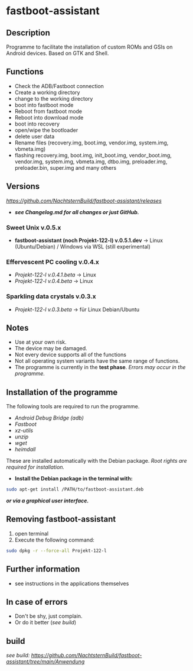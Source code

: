 # fastboot-assistant
## Description
Programme to facilitate the installation of custom ROMs and GSIs on Android devices. Based on GTK and Shell.

## Functions
- Check the ADB/Fastboot connection
- Create a working directory
- change to the working directory
- boot into fastboot mode
- Reboot from fastboot mode
- Reboot into download mode
- boot into recovery
- open/wipe the bootloader 
- delete user data
- Rename files (recovery.img, boot.img, vendor.img, system.img, vbmeta.img)
- flashing recovery.img, boot.img, init_boot.img, vendor_boot.img, vendor.img, system.img, vbmeta.img, dtbo.img, preloader.img, preloader.bin, super.img and many others

## Versions
*<https://github.com/NachtsternBuild/fastboot-assistant/releases>*
- ***see Changelog.md for all changes or just GitHub.***

### Sweet Unix v.0.5.x
- **fastboot-assistant (noch Projekt-122-l) v.0.5.1.dev** → Linux (Ubuntu/Debian) / Windows via WSL (still experimental)

### Effervescent PC cooling v.0.4.x
- *Projekt-122-l v.0.4.1.beta* → Linux
- *Projekt-122-l v.0.4.beta* → Linux

### Sparkling data crystals v.0.3.x
- *Projekt-122-l v.0.3.beta* → für Linux Debian/Ubuntu

## Notes
- Use at your own risk.
- The device may be damaged.
- Not every device supports all of the functions
- Not all operating system variants have the same range of functions.
- The programme is currently in the **test phase**. *Errors may occur in the programme.*

## Installation of the programme
The following tools are required to run the programme.
- *Android Debug Bridge (adb)* 
- *Fastboot*
- *xz-utils*
- *unzip*
- *wget*
- *heimdall*

These are installed automatically with the Debian package.
*Root rights are required for installation.*
- **Install the Debian package in the terminal with:** 
```sh
sudo apt-get install /PATH/to/fastboot-assistant.deb 
```
***or via a graphical user interface.***

##  Removing fastboot-assistant
1. open terminal
2. Execute the following command:
```sh
sudo dpkg -r --force-all Projekt-122-l
```

## Further information
- see instructions in the applications themselves

## In case of errors
- Don't be shy, just complain. 
- Or do it better (*see build*)
## build
*see build: <https://github.com/NachtsternBuild/fastboot-assistant/tree/main/Anwendung>*
